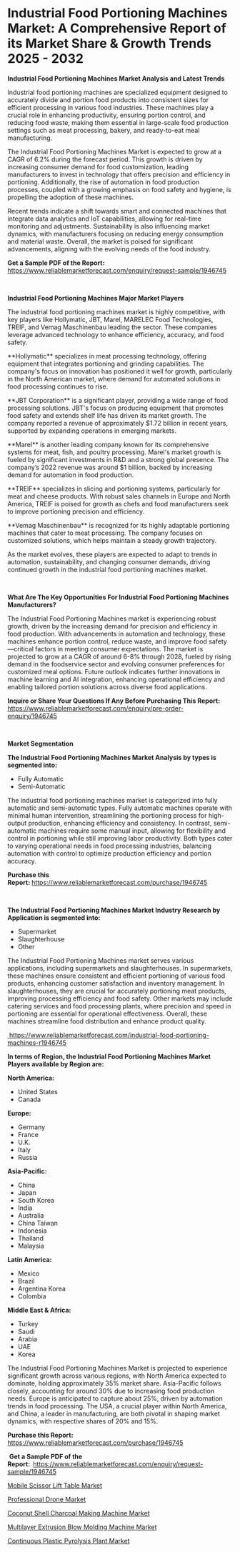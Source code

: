 <p><h1>Industrial Food Portioning Machines Market: A Comprehensive Report of its Market Share & Growth Trends 2025 - 2032</h1></p><p><strong>Industrial Food Portioning Machines Market Analysis and Latest Trends</strong></p>
<p><p>Industrial food portioning machines are specialized equipment designed to accurately divide and portion food products into consistent sizes for efficient processing in various food industries. These machines play a crucial role in enhancing productivity, ensuring portion control, and reducing food waste, making them essential in large-scale food production settings such as meat processing, bakery, and ready-to-eat meal manufacturing.</p><p>The Industrial Food Portioning Machines Market is expected to grow at a CAGR of 6.2% during the forecast period. This growth is driven by increasing consumer demand for food customization, leading manufacturers to invest in technology that offers precision and efficiency in portioning. Additionally, the rise of automation in food production processes, coupled with a growing emphasis on food safety and hygiene, is propelling the adoption of these machines.</p><p>Recent trends indicate a shift towards smart and connected machines that integrate data analytics and IoT capabilities, allowing for real-time monitoring and adjustments. Sustainability is also influencing market dynamics, with manufacturers focusing on reducing energy consumption and material waste. Overall, the market is poised for significant advancements, aligning with the evolving needs of the food industry.</p></p>
<p><strong>Get a Sample PDF of the Report:&nbsp;</strong> <a href="https://www.reliablemarketforecast.com/enquiry/request-sample/1946745?utm_campaign=1893&utm_medium=2&utm_source=Github&utm_content=ia&utm_term=10042025&utm_id=industrial-food-portioning-machines">https://www.reliablemarketforecast.com/enquiry/request-sample/1946745</a></p>
<p>&nbsp;</p>
<p><strong>Industrial Food Portioning Machines Major Market Players</strong></p>
<p><p>The industrial food portioning machines market is highly competitive, with key players like Hollymatic, JBT, Marel, MARELEC Food Technologies, TREIF, and Vemag Maschinenbau leading the sector. These companies leverage advanced technology to enhance efficiency, accuracy, and food safety.</p><p>**Hollymatic** specializes in meat processing technology, offering equipment that integrates portioning and grinding capabilities. The company's focus on innovation has positioned it well for growth, particularly in the North American market, where demand for automated solutions in food processing continues to rise.</p><p>**JBT Corporation** is a significant player, providing a wide range of food processing solutions. JBT's focus on producing equipment that promotes food safety and extends shelf life has driven its market growth. The company reported a revenue of approximately $1.72 billion in recent years, supported by expanding operations in emerging markets.</p><p>**Marel** is another leading company known for its comprehensive systems for meat, fish, and poultry processing. Marel's market growth is fueled by significant investments in R&D and a strong global presence. The company’s 2022 revenue was around $1 billion, backed by increasing demand for automation in food production.</p><p>**TREIF** specializes in slicing and portioning systems, particularly for meat and cheese products. With robust sales channels in Europe and North America, TREIF is poised for growth as chefs and food manufacturers seek to improve portioning precision and efficiency.</p><p>**Vemag Maschinenbau** is recognized for its highly adaptable portioning machines that cater to meat processing. The company focuses on customized solutions, which helps maintain a steady growth trajectory.</p><p>As the market evolves, these players are expected to adapt to trends in automation, sustainability, and changing consumer demands, driving continued growth in the industrial food portioning machines market.</p></p>
<p>&nbsp;</p>
<p><strong>What Are The Key Opportunities For Industrial Food Portioning Machines Manufacturers?</strong></p>
<p><p>The Industrial Food Portioning Machines market is experiencing robust growth, driven by the increasing demand for precision and efficiency in food production. With advancements in automation and technology, these machines enhance portion control, reduce waste, and improve food safety—critical factors in meeting consumer expectations. The market is projected to grow at a CAGR of around 6-8% through 2028, fueled by rising demand in the foodservice sector and evolving consumer preferences for customized meal options. Future outlook indicates further innovations in machine learning and AI integration, enhancing operational efficiency and enabling tailored portion solutions across diverse food applications.</p></p>
<p><strong>Inquire or Share Your Questions If Any Before Purchasing This Report:</strong> <a href="https://www.reliablemarketforecast.com/enquiry/pre-order-enquiry/1946745?utm_campaign=1893&utm_medium=2&utm_source=Github&utm_content=ia&utm_term=10042025&utm_id=industrial-food-portioning-machines">https://www.reliablemarketforecast.com/enquiry/pre-order-enquiry/1946745</a></p>
<p>&nbsp;</p>
<p><strong>Market Segmentation</strong></p>
<p><strong>The Industrial Food Portioning Machines Market Analysis by types is segmented into:</strong></p>
<p><ul><li>Fully Automatic</li><li>Semi-Automatic</li></ul></p>
<p><p>The industrial food portioning machines market is categorized into fully automatic and semi-automatic types. Fully automatic machines operate with minimal human intervention, streamlining the portioning process for high-output production, enhancing efficiency and consistency. In contrast, semi-automatic machines require some manual input, allowing for flexibility and control in portioning while still improving labor productivity. Both types cater to varying operational needs in food processing industries, balancing automation with control to optimize production efficiency and portion accuracy.</p></p>
<p><strong>Purchase this Report:&nbsp;</strong><a href="https://www.reliablemarketforecast.com/purchase/1946745?utm_campaign=1893&utm_medium=2&utm_source=Github&utm_content=ia&utm_term=10042025&utm_id=industrial-food-portioning-machines">https://www.reliablemarketforecast.com/purchase/1946745</a></p>
<p>&nbsp;</p>
<p><strong>The Industrial Food Portioning Machines Market Industry Research by Application is segmented into:</strong></p>
<p><ul><li>Supermarket</li><li>Slaughterhouse</li><li>Other</li></ul></p>
<p><p>The Industrial Food Portioning Machines market serves various applications, including supermarkets and slaughterhouses. In supermarkets, these machines ensure consistent and efficient portioning of various food products, enhancing customer satisfaction and inventory management. In slaughterhouses, they are crucial for accurately portioning meat products, improving processing efficiency and food safety. Other markets may include catering services and food processing plants, where precision and speed in portioning are essential for operational effectiveness. Overall, these machines streamline food distribution and enhance product quality.</p></p>
<p><a href="https://www.reliablemarketforecast.com/industrial-food-portioning-machines-r1946745?utm_campaign=1893&utm_medium=2&utm_source=Github&utm_content=ia&utm_term=10042025&utm_id=industrial-food-portioning-machines">&nbsp;https://www.reliablemarketforecast.com/industrial-food-portioning-machines-r1946745</a></p>
<p><strong>In terms of Region, the Industrial Food Portioning Machines Market Players available by Region are:</strong></p>
<p>
    <p> <strong> North America: </strong>
        <ul>
            <li>United States</li>
            <li>Canada</li>
        </ul>
        </p> 
    <p> <strong> Europe: </strong>
        <ul>
            <li>Germany</li>
            <li>France</li>
            <li>U.K.</li>
            <li>Italy</li>
            <li>Russia</li>
        </ul>
        </p> 
    <p> <strong> Asia-Pacific: </strong>
        <ul>
            <li>China</li>
            <li>Japan</li>
            <li>South Korea</li>
            <li>India</li>
            <li>Australia</li>
            <li>China Taiwan</li>
            <li>Indonesia</li>
            <li>Thailand</li>
            <li>Malaysia</li>
        </ul>
        </p> 
    <p> <strong> Latin America: </strong>
        <ul>
            <li>Mexico</li>
            <li>Brazil</li>
            <li>Argentina Korea</li>
            <li>Colombia</li>
        </ul>
        </p> 
    <p> <strong> Middle East & Africa: </strong>
        <ul>
            <li>Turkey</li>
            <li>Saudi</li>
            <li>Arabia</li>
            <li>UAE</li>
            <li>Korea</li>
        </ul>
    </p>
    </p>
<p><p>The Industrial Food Portioning Machines Market is projected to experience significant growth across various regions, with North America expected to dominate, holding approximately 35% market share. Asia-Pacific follows closely, accounting for around 30% due to increasing food production needs. Europe is anticipated to capture about 25%, driven by automation trends in food processing. The USA, a crucial player within North America, and China, a leader in manufacturing, are both pivotal in shaping market dynamics, with respective shares of 20% and 15%.</p></p>
<p><strong>Purchase this Report: </strong><a href="https://www.reliablemarketforecast.com/purchase/1946745?utm_campaign=1893&utm_medium=2&utm_source=Github&utm_content=ia&utm_term=10042025&utm_id=industrial-food-portioning-machines">https://www.reliablemarketforecast.com/purchase/1946745</a></p>
<p>&nbsp;<strong>Get a Sample PDF of the Report:&nbsp;&nbsp;</strong><a href="https://www.reliablemarketforecast.com/enquiry/request-sample/1946745?utm_campaign=1893&utm_medium=2&utm_source=Github&utm_content=ia&utm_term=10042025&utm_id=industrial-food-portioning-machines">https://www.reliablemarketforecast.com/enquiry/request-sample/1946745</a></p>
<p><strong></strong></p>
<p><p><a href="https://github.com/melascalbirp/Market-Research-Report-List-1/blob/main/mobile-scissor-lift-table-market.md?utm_campaign=1893&utm_medium=2&utm_source=Github&utm_content=ia&utm_term=10042025&utm_id=industrial-food-portioning-machines">Mobile Scissor Lift Table Market</a></p><p><a href="https://github.com/guzmabugbyf1/Market-Research-Report-List-1/blob/main/professional-drone-market.md?utm_campaign=1893&utm_medium=2&utm_source=Github&utm_content=ia&utm_term=10042025&utm_id=industrial-food-portioning-machines">Professional Drone Market</a></p><p><a href="https://github.com/laroybarrize/Market-Research-Report-List-1/blob/main/coconut-shell-charcoal-making-machine-market.md?utm_campaign=1893&utm_medium=2&utm_source=Github&utm_content=ia&utm_term=10042025&utm_id=industrial-food-portioning-machines">Coconut Shell Charcoal Making Machine Market</a></p><p><a href="https://github.com/gallatannyv6/Market-Research-Report-List-1/blob/main/multilayer-extrusion-blow-molding-machine-market.md?utm_campaign=1893&utm_medium=2&utm_source=Github&utm_content=ia&utm_term=10042025&utm_id=industrial-food-portioning-machines">Multilayer Extrusion Blow Molding Machine Market</a></p><p><a href="https://github.com/waackheidtn5/Market-Research-Report-List-1/blob/main/continuous-plastic-pyrolysis-plant-market.md?utm_campaign=1893&utm_medium=2&utm_source=Github&utm_content=ia&utm_term=10042025&utm_id=industrial-food-portioning-machines">Continuous Plastic Pyrolysis Plant Market</a></p></p>